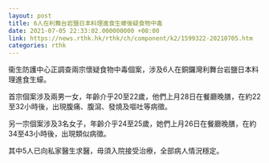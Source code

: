 ```yaml
---
layout: post
title: 6人在利舞台岩鹽日本料理進食生蠔後疑食物中毒
date: 2021-07-05 22:33:02.000000000 +08:00
link: https://news.rthk.hk/rthk/ch/component/k2/1599322-20210705.htm
categories: rthk
---
```


衞生防護中心正調查兩宗懷疑食物中毒個案，涉及6人在銅鑼灣利舞台岩鹽日本料理進食生蠔。

首宗個案涉及兩男一女，年齡介乎20至22歲，他們上月28日在餐廳晚膳，在約22至32小時後，出現腹痛、腹瀉、發燒及嘔吐等病徵。

另一宗個案涉及3名女子，年齡介乎24至25歲，她們上月26日在餐廳晚膳，在約34至43小時後，出現類似病徵。

其中5人已向私家醫生求醫，毋須入院接受治療，全部病人情況穩定。
